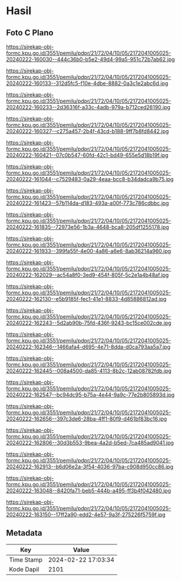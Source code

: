 # Hasil

## Foto C Plano

https://sirekap-obj-formc.kpu.go.id/3551/pemilu/pdpr/21/72/04/10/05/2172041005025-20240222-160030--444c36b0-b5e2-49d4-99a5-951c72b7ab62.jpg

https://sirekap-obj-formc.kpu.go.id/3551/pemilu/pdpr/21/72/04/10/05/2172041005025-20240222-160133--312d5fc5-f10e-4dbe-8882-0a3c1e2abc6d.jpg

https://sirekap-obj-formc.kpu.go.id/3551/pemilu/pdpr/21/72/04/10/05/2172041005025-20240222-160233--2d36316f-a33c-4adb-979a-b712ced26190.jpg

https://sirekap-obj-formc.kpu.go.id/3551/pemilu/pdpr/21/72/04/10/05/2172041005025-20240222-160327--c275a457-2b4f-43cd-b188-9ff7b8fd8442.jpg

https://sirekap-obj-formc.kpu.go.id/3551/pemilu/pdpr/21/72/04/10/05/2172041005025-20240222-160421--07c0b547-60fd-42c1-bd49-655e5d18b19f.jpg

https://sirekap-obj-formc.kpu.go.id/3551/pemilu/pdpr/21/72/04/10/05/2172041005025-20240222-161044--c7529483-0a29-4eaa-bcc8-b34dadca9b75.jpg

https://sirekap-obj-formc.kpu.go.id/3551/pemilu/pdpr/21/72/04/10/05/2172041005025-20240222-161423--57b114da-d183-493a-a00f-773c786cdbbc.jpg

https://sirekap-obj-formc.kpu.go.id/3551/pemilu/pdpr/21/72/04/10/05/2172041005025-20240222-161835--72973e56-1b3a-4648-bca8-205df1255178.jpg

https://sirekap-obj-formc.kpu.go.id/3551/pemilu/pdpr/21/72/04/10/05/2172041005025-20240222-161933--399fa55f-4e00-4a86-a6e6-8ab36214a960.jpg

https://sirekap-obj-formc.kpu.go.id/3551/pemilu/pdpr/21/72/04/10/05/2172041005025-20240222-162029--ac54a8f0-3ed9-454f-805f-5c2e1a4b48af.jpg

https://sirekap-obj-formc.kpu.go.id/3551/pemilu/pdpr/21/72/04/10/05/2172041005025-20240222-162130--e5b9185f-fec1-41e1-8833-4d85886812ad.jpg

https://sirekap-obj-formc.kpu.go.id/3551/pemilu/pdpr/21/72/04/10/05/2172041005025-20240222-162243--5d2ab90b-75fd-436f-9243-bc15ce002cde.jpg

https://sirekap-obj-formc.kpu.go.id/3551/pemilu/pdpr/21/72/04/10/05/2172041005025-20240222-162346--1466afa4-d695-4e71-8dda-d0ca793aa5a7.jpg

https://sirekap-obj-formc.kpu.go.id/3551/pemilu/pdpr/21/72/04/10/05/2172041005025-20240222-162445--008a4500-da85-4113-8b2c-12ab08782fdb.jpg

https://sirekap-obj-formc.kpu.go.id/3551/pemilu/pdpr/21/72/04/10/05/2172041005025-20240222-162547--bc94dc95-b75a-4e44-9a9c-77e2b805893d.jpg

https://sirekap-obj-formc.kpu.go.id/3551/pemilu/pdpr/21/72/04/10/05/2172041005025-20240222-162656--397c3de6-28ba-4ff1-80f9-d461bf83bc16.jpg

https://sirekap-obj-formc.kpu.go.id/3551/pemilu/pdpr/21/72/04/10/05/2172041005025-20240222-162806--30d3b553-9bea-4a2d-b5ed-7ca485ad9041.jpg

https://sirekap-obj-formc.kpu.go.id/3551/pemilu/pdpr/21/72/04/10/05/2172041005025-20240222-162913--b6d06e2a-3f54-4036-97ba-c908d950cc86.jpg

https://sirekap-obj-formc.kpu.go.id/3551/pemilu/pdpr/21/72/04/10/05/2172041005025-20240222-163048--8420fa71-beb5-444b-a495-ff3b4f042480.jpg

https://sirekap-obj-formc.kpu.go.id/3551/pemilu/pdpr/21/72/04/10/05/2172041005025-20240222-163150--17ff2a90-edd2-4e57-9a3f-275226f5759f.jpg


## Metadata

| Key        | Value               |
| ---------- | ------------------- |
| Time Stamp | 2024-02-22 17:03:34 |
| Kode Dapil | 2101                |



